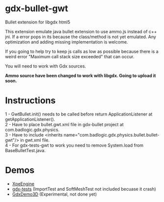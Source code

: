 # gdx-bullet-gwt
Bullet extension for libgdx html5

This extension emulate java bullet extension to use ammo.js instead of c++ jni. If a error pops in its because the class/method is not yet emulated. Any optimization and adding missing implementation is welcome. 

If you going to help try to keep js calls as low as possible because there is a weird error "Maximum call stack size exceeded" that can occur. 

You will need to work with Gdx sources.

**Ammo source have been changed to work with libgdx. Going to upload it soon.**

# Instructions
1 - GwtBullet.init() needs to be called before return ApplicationListener at getApplicationListener().  
2 - Have to place bullet.gwt.xml file in gdx-bullet project at com.badlogic.gdx.physics.  
3 - Have to include \<inherits name="com.badlogic.gdx.physics.bullet.bullet-gwt"/> in gwt.xml file.  
4 - For gdx-tests-gwt to work you need to remove System.load from BaseBulletTest.java.

# Demos
* [XpeEngine](https://xpenatan.github.io/XpeEngine/)
* [gdx-tests](http://xpenatan.github.io/gdx-bullet-gwt/gdx-tests/) (ImportTest and SoftMeshTest not included becuase it crash)
* [GdxDemo3D](http://xpenatan.github.io/gdx-bullet-gwt/GdxDemo3D/) (Experimental, not done yet)


